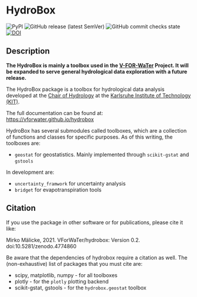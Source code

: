 # HydroBox


![PyPI](https://img.shields.io/pypi/v/hydrobox?color=green&logo=pypi&style=flat-square)
![GitHub release (latest SemVer)](https://img.shields.io/github/v/release/vforwater/hydrobox?logo=github&style=flat-square)
![GitHub commit checks state](https://img.shields.io/github/checks-status/vforwater/hydrobox/main?label=build%20status&logo=github&style=flat-square)
[![DOI](https://zenodo.org/badge/129882492.svg)](https://zenodo.org/badge/latestdoi/129882492)

## Description

**The HydroBox is mainly a toolbox used in the [V-FOR-WaTer](https://vforwater.de) Project. It will be expanded to serve general hydrological data exploration with a future release.**

The HydroBox package is a toolbox for hydrological data analysis developed at the [Chair of Hydrology](https://hyd.iwg.kit.edu/english/index.php) at the
[Karlsruhe Institute of Technology (KIT)](https://kit.edu/english/index.php).

The full documentation can be found at: https://vforwater.github.io/hydrobox

HydroBox has several submodules called toolboxes, which are a collection of functions and classes for specific purposes. As of this writing, the toolboxes are:

* `geostat` for geostatistics. Mainly implemented through `scikit-gstat` and `gstools`

In development are:

* `uncertainty_framwork` for uncertainty analysis
* `bridget` for evapotranspiration tools

## Citation

If you use the package in other software or for publications, please cite it like:

  Mirko Mälicke, 2021. VForWaTer/hydrobox: Version 0.2. doi:10.5281/zenodo.4774860

Be aware that the dependencies of hydrobox require a citation as well. The (non-exhaustive) list of packages that you must cite are:

* scipy, matplotlib, numpy   - for all toolboxes
* plotly  - for the `plotly` plotting backend
* scikit-gstat, gstools   - for the `hydrobox.geostat` toolbox   